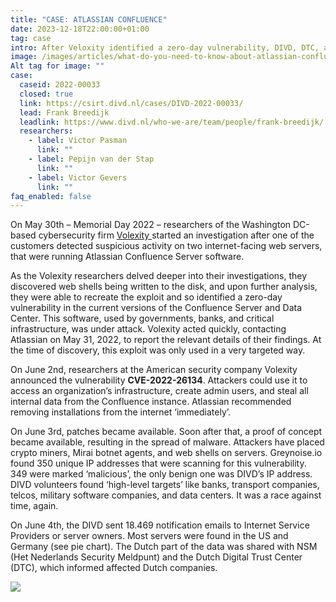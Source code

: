 ```yaml
---
title: "CASE: ATLASSIAN CONFLUENCE"
date: 2023-12-18T22:00:00+01:00
tag: case
intro: After Veloxity identified a zero-day vulnerability, DIVD, DTC, and NSM cooperated to reach out to notify 18.469 vulnerable ISPs.
image: /images/articles/what-do-you-need-to-know-about-atlassian-confluence-rce-vulnerability-1200x675.webp
Alt tag for image: ""
case:
  caseid: 2022-00033
  closed: true
  link: https://csirt.divd.nl/cases/DIVD-2022-00033/
  lead: Frank Breedijk
  leadlink: https://www.divd.nl/who-we-are/team/people/frank-breedijk/
  researchers:
    - label: Victor Pasman
      link: ""
    - label: Pepijn van der Stap
      link: ""
    - label: Victor Gevers
      link: ""
faq_enabled: false
---
```


On May 30th – Memorial Day 2022 – researchers of the Washington DC-based cybersecurity firm [Volexity ](https://www.volexity.com/)started an investigation after one of the customers detected suspicious activity on two internet-facing web servers, that were running Atlassian Confluence Server software.

As the Volexity researchers delved deeper into their investigations, they discovered web shells being written to the disk, and upon further analysis, they were able to recreate the exploit and so identified a zero-day vulnerability in the current versions of the Confluence Server and Data Center. This software, used by governments, banks, and critical infrastructure, was under attack. Volexity acted quickly, contacting Atlassian on May 31, 2022, to report the relevant details of their findings. At the time of discovery, this exploit was only used in a very targeted way.

On June 2nd, researchers at the American security company Volexity announced the vulnerability **CVE-2022-26134**. Attackers could use it to access an organization’s infrastructure, create admin users, and steal all internal data from the Confluence instance. Atlassian recommended removing installations from the internet ‘immediately’.

On June 3rd, patches became available. Soon after that, a proof of concept became available, resulting in the spread of malware. Attackers have placed crypto miners, Mirai botnet agents, and web shells on servers. Greynoise.io found 350 unique IP addresses that were scanning for this vulnerability. 349 were marked ‘malicious’, the only benign one was DIVD’s IP address. DIVD volunteers found ‘high-level targets’ like banks, transport companies, telcos, military software companies, and data centers. It was a race against time, again.

On June 4th, the DIVD sent 18.469 notification emails to Internet Service Providers or server owners. Most servers were found in the US and Germany (see pie chart). The Dutch part of the data was shared with NSM (Het Nederlands Security Meldpunt) and the Dutch Digital Trust Center (DTC), which informed affected Dutch companies.

![](https://www.divd.nl/uploads/confluence_graph.png)
